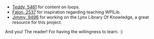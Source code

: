 - [Teddy, 5461](https://github.com/dragonblade316) for content on loops.
- [Falon, 2537](https://github.com/falon-dev) for inspiration regarding teaching WPILib.
- [Jimmy, 9496](https://github.com/witherslayer67) for working on the Lynx Library Of Knowledge, a great resource for this project.
  

And you! The reader! For having the willingness to learn. :)

